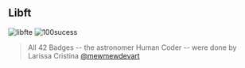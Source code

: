 ## Libft

![libfte](https://github.com/biralavor/42_libft/assets/80487147/881ed657-9387-4a12-a6fe-7053d8c278f1)  ![100sucess](https://github.com/biralavor/42_libft/assets/80487147/814c0fe9-cf93-4f9d-bd18-5d588a896ea4)


> All 42 Badges -- the astronomer Human Coder -- were done by Larissa Cristina [@mewmewdevart](https://github.com/mewmewdevart/42Badges)
